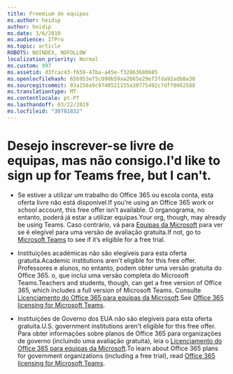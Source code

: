 ```yaml
---
title: Freemium de equipas
ms.author: heidip
author: heidip
ms.date: 3/6/2019
ms.audience: ITPro
ms.topic: article
ROBOTS: NOINDEX, NOFOLLOW
localization_priority: Normal
ms.custom: 997
ms.assetid: d3fcac43-f659-47ba-a45e-f32863680685
ms.openlocfilehash: 65b953ef5c090b59aa2665e29ef3fda92adb8a30
ms.sourcegitcommit: 03a156a9c9740521155a30775492c7dff0982588
ms.translationtype: MT
ms.contentlocale: pt-PT
ms.lasthandoff: 03/22/2019
ms.locfileid: "30781832"
---
```

# <a name="id-like-to-sign-up-for-teams-free-but-i-cant"></a><span data-ttu-id="4fb5d-102">Desejo inscrever-se livre de equipas, mas não consigo.</span><span class="sxs-lookup"><span data-stu-id="4fb5d-102">I'd like to sign up for Teams free, but I can't.</span></span>

- <span data-ttu-id="4fb5d-103">Se estiver a utilizar um trabalho do Office 365 ou escola conta, esta oferta livre não está disponível.</span><span class="sxs-lookup"><span data-stu-id="4fb5d-103">If you’re using an Office 365 work or school account, this free offer isn’t available.</span></span> <span data-ttu-id="4fb5d-104">O organograma, no entanto, poderá já estar a utilizar equipas.</span><span class="sxs-lookup"><span data-stu-id="4fb5d-104">Your org, though, may already be using Teams.</span></span> <span data-ttu-id="4fb5d-105">Caso contrário, vá para [Equipas da Microsoft](https://products.office.com/en-us/microsoft-teams/group-chat-software) para ver se é elegível para uma versão de avaliação gratuita.</span><span class="sxs-lookup"><span data-stu-id="4fb5d-105">If not, go to [Microsoft Teams](https://products.office.com/en-us/microsoft-teams/group-chat-software) to see if it’s eligible for a free trial.</span></span>

- <span data-ttu-id="4fb5d-106">Instituições académicas não são elegíveis para esta oferta gratuita.</span><span class="sxs-lookup"><span data-stu-id="4fb5d-106">Academic institutions aren't eligible for this free offer.</span></span> <span data-ttu-id="4fb5d-107">Professores e alunos, no entanto, podem obter uma versão gratuita do Office 365. o, que inclui uma versão completa do Microsoft Teams.</span><span class="sxs-lookup"><span data-stu-id="4fb5d-107">Teachers and students, though, can get a free version of Office 365, which includes a full version of Microsoft Teams.</span></span> <span data-ttu-id="4fb5d-108">Consulte [Licenciamento do Office 365 para equipas da Microsoft](https://docs.microsoft.com/microsoftteams/office-365-licensing).</span><span class="sxs-lookup"><span data-stu-id="4fb5d-108">See [Office 365 licensing for Microsoft Teams](https://docs.microsoft.com/microsoftteams/office-365-licensing).</span></span>

- <span data-ttu-id="4fb5d-109">Instituições de Governo dos EUA não são elegíveis para esta oferta gratuita.</span><span class="sxs-lookup"><span data-stu-id="4fb5d-109">U.S. government institutions aren't eligible for this free offer.</span></span> <span data-ttu-id="4fb5d-110">Para obter informações sobre planos de Office 365 para organizações de governo (incluindo uma avaliação gratuita), leia o [Licenciamento do Office 365 para equipas da Microsoft](https://docs.microsoft.com/microsoftteams/office-365-licensing).</span><span class="sxs-lookup"><span data-stu-id="4fb5d-110">To learn about Office 365 plans for government organizations (including a free trial), read [Office 365 licensing for Microsoft Teams](https://docs.microsoft.com/microsoftteams/office-365-licensing).</span></span>


